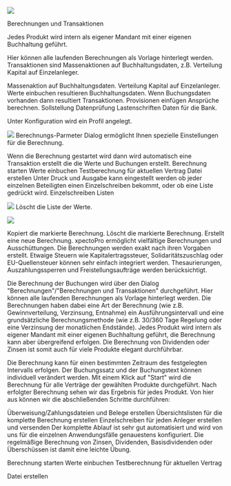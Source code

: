 ![](http://xpecto.github.io/docs/img/img_1423558893524.png)

Berechnungen und Transaktionen

Jedes Produkt wird intern als eigener Mandant mit einer eigenen Buchhaltung geführt. 

Hier können alle laufenden Berechnungen als Vorlage hinterlegt werden. 
Transaktionen sind Massenaktionen auf Buchhaltungsdaten, z.B. Verteilung Kapital auf Einzelanleger.

Massenaktion auf Buchhaltungsdaten. Verteilung Kapital auf Einzelanleger.
Werte einbuchen resultieren Buchhaltungsdaten.
Wenn Buchungsdaten vorhanden dann resultiert Transaktionen. Provisionen einfügen Ansprüche berechnen.
Sollstellung Datenprüfung Lastenschriften Daten für die Bank.

Unter Konfiguration wird ein Profil angelegt. 

![](http://xpecto.github.io/docs/img/img_1423564583240.png)
Berechnungs-Parmeter Dialog ermöglicht Ihnen spezielle Einstellungen für die Berechnung. 


Wenn die Berechnung gestartet wird dann wird automatisch eine Transaktion erstellt die die Werte und Buchungen erstellt.
Berechnung starten 
Werte einbuchen
Testberechnung für aktuellen  Vertrag
Datei erstellen
Unter Druck und Ausgabe kann eingestellt werden ob jeder einzelnen Beteiligten einen Einzelschreiben bekommt, oder ob eine Liste gedrückt wird.
Einzelschreiben
Listen

![](http://xpecto.github.io/docs/img/img_1423565283935.png)
Löscht die Liste der Werte.

![](http://xpecto.github.io/docs/img/img_1423565546161.png)

Kopiert die markierte Berechnung.
Löscht die markierte Berechnung.
Erstellt eine neue Berechnung.
xpectoPro ermöglicht vielfältige Berechnungen und Ausschüttungen. Die Berechnungen werden exakt nach ihren Vorgaben erstellt. Etwaige Steuern wie Kapitalertragssteuer, Solidaritätszuschlag oder EU-Quellensteuer können sehr einfach integriert werden. Thesaurierungen, Auszahlungssperren und Freistellungsaufträge werden berücksichtigt.

Die Berechnung der Buchungen wird über den Dialog "Berechnungen"/"Berechnungen und Transaktionen" durchgeführt. Hier können alle laufenden Berechnungen als Vorlage hinterlegt werden. Die Berechnungen haben dabei eine Art der Berechnung (wie z.B. Gewinnverteilung, Verzinsung, Entnahme) ein Ausführungsintervall und eine grundsätzliche Berechnungsmethode (wie z.B. 30/360 Tage Regelung oder eine Verzinsung der monatlichen Endstände). Jedes Produkt wird intern als eigener Mandant mit einer eigenen Buchhaltung geführt, die Berechnung kann aber übergreifend erfolgen. Die Berechnung von Dividenden oder Zinsen ist somit auch für viele Produkte elegant durchführbar.

Die Berechnung kann für einen bestimmten Zeitraum des festgelegten Intervalls erfolgen. Der Buchungssatz und der Buchungstext können individuell verändert werden. Mit einem Klick auf "Start" wird die Berechnung für alle Verträge der gewählten Produkte durchgeführt. Nach erfolgter Berechnung sehen wir das Ergebnis für jedes Produkt. Von hier aus können wir die abschließenden Schritte durchführen:

Überweisung/Zahlungsdateien und Belege erstellen
Übersichtslisten für die komplette Berechnung erstellen 
Einzelschreiben für jeden Anleger erstellen und versenden
Der komplette Ablauf ist sehr gut automatisiert und wird von uns für die einzelnen Anwendungsfälle genauestens konfiguriert. Die regelmäßige Berechnung von Zinsen, Dividenden, Basisdividenden oder Überschüssen ist damit eine leichte Übung.

Berechnung starten
Werte einbuchen 
Testberechnung für aktuellen Vertrag

Datei erstellen

